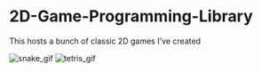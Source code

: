 # 2D-Game-Programming-Library
This hosts a bunch of classic 2D games I've created

![snake_gif](https://github.com/user-attachments/assets/c1ff3321-be6b-469d-bd4a-853672cbee4a) ![tetris_gif](https://github.com/user-attachments/assets/bb62ae07-14c6-4d86-a05c-fecec9d49e46)

